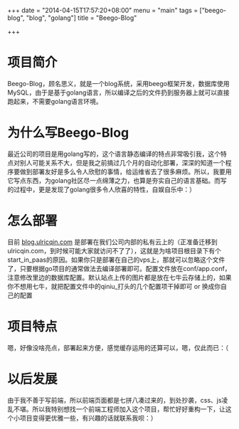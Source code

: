 +++
date = "2014-04-15T17:57:20+08:00"
menu = "main"
tags = ["beego-blog", "blog", "golang"]
title = "Beego-Blog"

+++

# 项目简介
Beego-Blog，顾名思义，就是一个blog系统，采用beego框架开发，数据库使用MySQL，由于是基于golang语言，所以编译之后的文件扔到服务器上就可以直接跑起来，不需要golang语言环境。

# 为什么写Beego-Blog
最近公司的项目是用golang写的，这个语言静态编译的特点非常吸引我，这个特点对别人可能关系不大，但是我之前搞过几个月的自动化部署，深深的知道一个程序要做到部署友好是多么令人欣慰的事情，给运维省去了很多麻烦。所以，我要用它写点东西，为golang社区尽一点绵薄之力，也算是夯实自己的语言基础。而写的过程中，更是发现了golang很多令人欣喜的特性，自娱自乐中：）

# 怎么部署
目前 [blog.ulricqin.com](http://blog.ulricqin.com/) 是部署在我们公司内部的私有云上的（正准备迁移到ulricqin.com，到时候可能大家就访问不了了），这就是为啥项目根目录下有个start_in_paas的原因。如果你只是部署在自己的vps上，那就可以忽略这个文件了，只要根据go项目的通常做法去编译部署即可。配置文件放在conf/app.conf，注意修改里边的数据库配置。默认站点上传的图片都是放在七牛云存储上的，如果你不想用七牛，就把配置文件中的qiniu_打头的几个配置项干掉即可 or 换成你自己的配置

# 项目特点
嗯，好像没啥亮点，部署起来方便，感觉缓存运用的还算可以，嗯，仅此而已：（

# 以后发展
由于我不善于写前端，所以前端页面都是七拼八凑过来的，到处抄袭，css、js凌乱不堪。所以我特别想找一个前端工程师加入这个项目，帮忙好好重构一下，让这个小项目变得更优雅一些，有兴趣的话就联系我呗：）